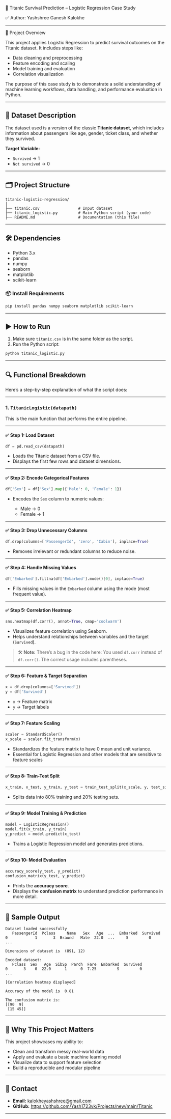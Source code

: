 🚢 Titanic Survival Prediction – Logistic Regression Case Study

✅ Author: Yashshree Ganesh Kalokhe

---

📌 Project Overview

This project applies Logistic Regression to predict survival outcomes on the Titanic dataset. It includes steps like:

* Data cleaning and preprocessing
* Feature encoding and scaling
* Model training and evaluation
* Correlation visualization

The purpose of this case study is to demonstrate a solid understanding of machine learning workflows, data handling, and performance evaluation in Python.

---

## 🧠 Dataset Description

The dataset used is a version of the classic **Titanic dataset**, which includes information about passengers like age, gender, ticket class, and whether they survived.

**Target Variable:**

* `Survived` -> 1
* `Not survived` -> 0

---

## 🗂️ Project Structure

```
titanic-logistic-regression/
│
├── titanic.csv                 # Input dataset
├── titanic_logistic.py         # Main Python script (your code)
├── README.md                   # Documentation (this file)
```

---

## 🛠️ Dependencies

* Python 3.x
* pandas
* numpy
* seaborn
* matplotlib
* scikit-learn

### 📦 Install Requirements

```bash
pip install pandas numpy seaborn matplotlib scikit-learn
```

---

## ▶️ How to Run

1. Make sure `titanic.csv` is in the same folder as the script.
2. Run the Python script:

```bash
python titanic_logistic.py
```

---

## 🔍 Functional Breakdown

Here’s a step-by-step explanation of what the script does:

---

### 1. `TitanicLogistic(datapath)`

This is the main function that performs the entire pipeline.

---

#### ✅ Step 1: Load Dataset

```python
df = pd.read_csv(datapath)
```

* Loads the Titanic dataset from a CSV file.
* Displays the first few rows and dataset dimensions.

---

#### ✅ Step 2: Encode Categorical Features

```python
df['Sex'] = df['Sex'].map({'Male': 0, 'Female': 1})
```

* Encodes the `Sex` column to numeric values:

  * Male → 0
  * Female → 1

---

#### ✅ Step 3: Drop Unnecessary Columns

```python
df.drop(columns=['PassengerId', 'zero', 'Cabin'], inplace=True)
```

* Removes irrelevant or redundant columns to reduce noise.

---

#### ✅ Step 4: Handle Missing Values

```python
df['Embarked'].fillna(df['Embarked'].mode()[0], inplace=True)
```

* Fills missing values in the `Embarked` column using the mode (most frequent value).

---

#### ✅ Step 5: Correlation Heatmap

```python
sns.heatmap(df.corr(), annot=True, cmap='coolwarm')
```

* Visualizes feature correlation using Seaborn.
* Helps understand relationships between variables and the target (`Survived`).

> 🛠️ **Note:** There’s a bug in the code here:
> You used `df.corr` instead of `df.corr()`. The correct usage includes parentheses.

---

#### ✅ Step 6: Feature & Target Separation

```python
x = df.drop(columns=['Survived'])
y = df['Survived']
```

* `x` → Feature matrix
* `y` → Target labels

---

#### ✅ Step 7: Feature Scaling

```python
scaler = StandardScaler()
x_scale = scaler.fit_transform(x)
```

* Standardizes the feature matrix to have 0 mean and unit variance.
* Essential for Logistic Regression and other models that are sensitive to feature scales

---

#### ✅ Step 8: Train-Test Split

```python
x_train, x_test, y_train, y_test = train_test_split(x_scale, y, test_size=0.2, random_state=42)
```

* Splits data into 80% training and 20% testing sets.

---

#### ✅ Step 9: Model Training & Prediction

```python
model = LogisticRegression()
model.fit(x_train, y_train)
y_predict = model.predict(x_test)
```

* Trains a Logistic Regression model and generates predictions.

---

#### ✅ Step 10: Model Evaluation

```python
accuracy_score(y_test, y_predict)
confusion_matrix(y_test, y_predict)
```

* Prints the **accuracy score**.
* Displays the **confusion matrix** to understand prediction performance in more detail.

---

## 🧪 Sample Output

```
Dataset loaded successfully 
   PassengerId  Pclass     Name   Sex   Age  ...  Embarked  Survived
0            1       3  Braund   Male  22.0  ...     S         0
...

Dimensions of dataset is  (891, 12)

Encoded dataset:
   Pclass  Sex   Age  SibSp  Parch  Fare  Embarked  Survived
0       3    0  22.0      1      0  7.25         S         0
...

[Correlation heatmap displayed]

Accuracy of the model is  0.81

The confusion matrix is:
[[90  9]
 [15 45]]
```

---

## 💼 Why This Project Matters

This project showcases my ability to:

* Clean and transform messy real-world data
* Apply and evaluate a basic machine learning model
* Visualize data to support feature selection
* Build a reproducible and modular pipeline


---

## 📧 Contact

* **Email:** kalokheyashshree@gmail.com
* **GitHub:** https://github.com/Yash1723vk/Projects/new/main/Titanic

---
